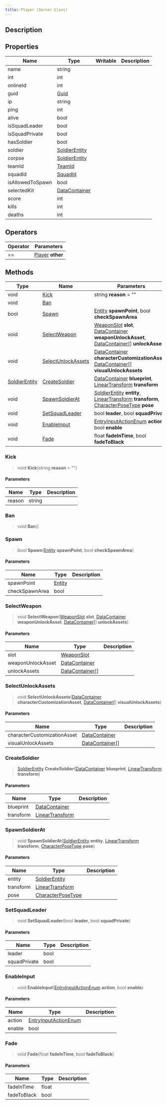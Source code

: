 ```yaml
---
title: Player (Server Class)
---
```

## Description

## Properties

| Name             | Type                                                | Writable | Description |
| ---------------- | --------------------------------------------------- | -------- | ----------- |
| name             | string                                              |          |             |
| int              | int                                                 |          |             |
| onlineId         | int                                                 |          |             |
| guid             | [Guid](/vext/ref/cls/shr/guid)                   |          |             |
| ip               | string                                              |          |             |
| ping             | int                                                 |          |             |
| alive            | bool                                                |          |             |
| isSquadLeader    | bool                                                |          |             |
| isSquadPrivate   | bool                                                |          |             |
| hasSoldier       | bool                                                |          |             |
| soldier          | [SoldierEntity](/vext/ref/cls/srv/soldierentity) |          |             |
| corpse           | [SoldierEntity](/vext/ref/cls/srv/soldierentity) |          |             |
| teamId           | [TeamId](/vext/ref/cls/fb/teamid)                |          |             |
| squadId          | [SquadId](/vext/ref/cls/fb/squadid)              |          |             |
| isAllowedToSpawn | bool                                                |          |             |
| selectedKit      | [DataContainer](/vext/ref/cls/shr/datacontainer) |          |             |
| score            | int                                                 |          |             |
| kills            | int                                                 |          |             |
| deaths           | int                                                 |          |             |

## Operators

| Operator | Parameters                                      |
| -------- | ----------------------------------------------- |
| \==      | [Player](/vext/ref/cls/srv/player) **other** |

## Methods

| Type                                                | Name                                      | Parameters                                                                                                                                                                                                   |
| --------------------------------------------------- | ----------------------------------------- | ------------------------------------------------------------------------------------------------------------------------------------------------------------------------------------------------------------ |
| void                                                | [Kick](#kick)                             | string **reason** = ""                                                                                                                                                                                       |
| void                                                | [Ban](#ban)                               |                                                                                                                                                                                                              |
| bool                                                | [Spawn](#spawn)                           | [Entity](/vext/ref/cls/shr/entity) **spawnPoint**, bool **checkSpawnArea**                                                                                                                                |
| void                                                | [SelectWeapon](#selectweapon)             | [WeaponSlot](/vext/ref/cls/fb/weaponslot) **slot**, [DataContainer](/vext/ref/cls/shr/datacontainer) **weaponUnlockAsset**, [DataContainer\[](/vext/ref/cls/shr/datacontainer[])\] **unlockAssets** |
| void                                                | [SelectUnlockAssets](#selectunlockassets) | [DataContainer](/vext/ref/cls/shr/datacontainer) **characterCustomizationAsset**, [DataContainer\[](/vext/ref/cls/shr/datacontainer[])\] **visualUnlockAssets**                                        |
| [SoldierEntity](/vext/ref/cls/srv/soldierentity) | [CreateSoldier](#createsoldier)           | [DataContainer](/vext/ref/cls/shr/datacontainer) **blueprint**, [LinearTransform](/vext/ref/cls/shr/lineartransform) **transform**                                                                     |
| void                                                | [SpawnSoldierAt](#spawnsoldierat)         | [SoldierEntity](/vext/ref/cls/srv/soldierentity) **entity**, [LinearTransform](/vext/ref/cls/shr/lineartransform) **transform**, [CharacterPoseType](/vext/ref/cls/fb/characterposetype) **pose**   |
| void                                                | [SetSquadLeader](#setsquadleader)         | bool **leader**, bool **squadPrivate**                                                                                                                                                                       |
| void                                                | [EnableInput](#enableinput)               | [EntryInputActionEnum](/vext/ref/cls/fb/entryinputactionenum) **action**, bool **enable**                                                                                                                 |
| void                                                | [Fade](#fade)                             | float **fadeInTime**, bool **fadeToBlack**                                                                                                                                                                   |

### Kick

> void **Kick**(string **reason** = "")

#### Parameters

| Name   | Type   | Description |
| ------ | ------ | ----------- |
| reason | string |             |

### Ban

> void **Ban**()

### Spawn

> bool **Spawn**([Entity](/vext/ref/cls/shr/entity) **spawnPoint**, bool **checkSpawnArea**)

#### Parameters

| Name           | Type                                  | Description |
| -------------- | ------------------------------------- | ----------- |
| spawnPoint     | [Entity](/vext/ref/cls/shr/entity) |             |
| checkSpawnArea | bool                                  |             |

### SelectWeapon

> void **SelectWeapon**([WeaponSlot](/vext/ref/cls/fb/weaponslot) **slot**, [DataContainer](/vext/ref/cls/shr/datacontainer) **weaponUnlockAsset**, [DataContainer\[](/vext/ref/cls/shr/datacontainer[])\] **unlockAssets**)

#### Parameters

| Name              | Type                                                      | Description |
| ----------------- | --------------------------------------------------------- | ----------- |
| slot              | [WeaponSlot](/vext/ref/cls/fb/weaponslot)              |             |
| weaponUnlockAsset | [DataContainer](/vext/ref/cls/shr/datacontainer)       |             |
| unlockAssets      | [DataContainer\[](/vext/ref/cls/shr/datacontainer[])\] |             |

### SelectUnlockAssets

> void **SelectUnlockAssets**([DataContainer](/vext/ref/cls/shr/datacontainer) **characterCustomizationAsset**, [DataContainer\[](/vext/ref/cls/shr/datacontainer[])\] **visualUnlockAssets**)

#### Parameters

| Name                        | Type                                                      | Description |
| --------------------------- | --------------------------------------------------------- | ----------- |
| characterCustomizationAsset | [DataContainer](/vext/ref/cls/shr/datacontainer)       |             |
| visualUnlockAssets          | [DataContainer\[](/vext/ref/cls/shr/datacontainer[])\] |             |

### CreateSoldier

> [SoldierEntity](/vext/ref/cls/srv/soldierentity) **CreateSoldier**([DataContainer](/vext/ref/cls/shr/datacontainer) **blueprint**, [LinearTransform](/vext/ref/cls/shr/lineartransform) **transform**)

#### Parameters

| Name      | Type                                                    | Description |
| --------- | ------------------------------------------------------- | ----------- |
| blueprint | [DataContainer](/vext/ref/cls/shr/datacontainer)     |             |
| transform | [LinearTransform](/vext/ref/cls/shr/lineartransform) |             |

### SpawnSoldierAt

> void **SpawnSoldierAt**([SoldierEntity](/vext/ref/cls/srv/soldierentity) **entity**, [LinearTransform](/vext/ref/cls/shr/lineartransform) **transform**, [CharacterPoseType](/vext/ref/cls/fb/characterposetype) **pose**)

#### Parameters

| Name      | Type                                                       | Description |
| --------- | ---------------------------------------------------------- | ----------- |
| entity    | [SoldierEntity](/vext/ref/cls/srv/soldierentity)        |             |
| transform | [LinearTransform](/vext/ref/cls/shr/lineartransform)    |             |
| pose      | [CharacterPoseType](/vext/ref/cls/fb/characterposetype) |             |

### SetSquadLeader

> void **SetSquadLeader**(bool **leader**, bool **squadPrivate**)

#### Parameters

| Name         | Type | Description |
| ------------ | ---- | ----------- |
| leader       | bool |             |
| squadPrivate | bool |             |

### EnableInput

> void **EnableInput**([EntryInputActionEnum](/vext/ref/cls/fb/entryinputactionenum) **action**, bool **enable**)

#### Parameters

| Name   | Type                                                             | Description |
| ------ | ---------------------------------------------------------------- | ----------- |
| action | [EntryInputActionEnum](/vext/ref/cls/fb/entryinputactionenum) |             |
| enable | bool                                                             |             |

### Fade

> void **Fade**(float **fadeInTime**, bool **fadeToBlack**)

#### Parameters

| Name        | Type  | Description |
| ----------- | ----- | ----------- |
| fadeInTime  | float |             |
| fadeToBlack | bool  |             |
